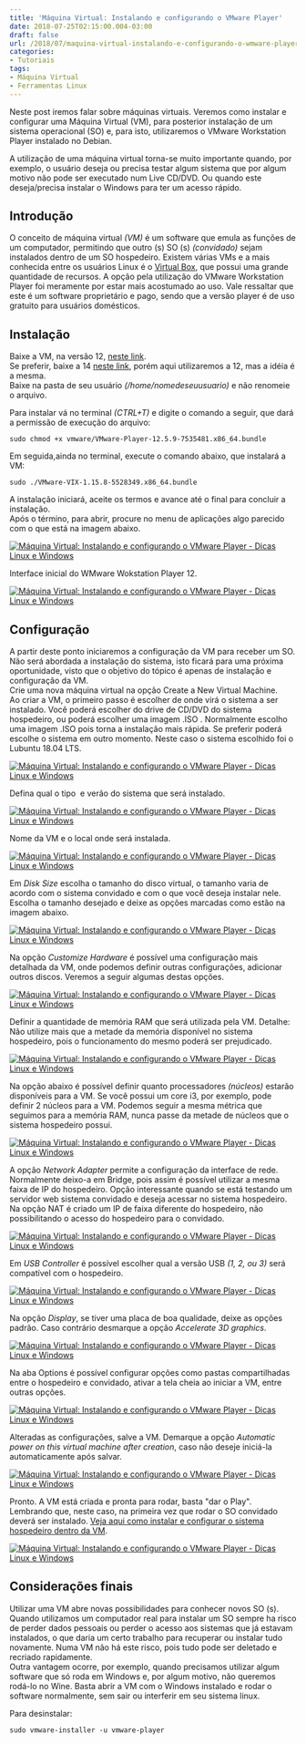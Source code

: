 ```yaml
---
title: 'Máquina Virtual: Instalando e configurando o VMware Player'
date: 2018-07-25T02:15:00.004-03:00
draft: false
url: /2018/07/maquina-virtual-instalando-e-configurando-o-wmware-player.html
categories:
- Tutoriais
tags: 
- Máquina Virtual
- Ferramentas Linux
---
```


Neste post iremos falar sobre máquinas virtuais. Veremos como instalar e configurar uma Máquina Virtual (VM), para posterior instalação de um sistema operacional (SO) e, para isto, utilizaremos o VMware Workstation Player instalado no Debian.

<!--more-->

A utilização de uma máquina virtual torna-se muito importante quando, por exemplo, o usuário deseja ou precisa testar algum sistema que por algum motivo não pode ser executado num Live CD/DVD. Ou quando este deseja/precisa instalar o Windows para ter um acesso rápido.  

## Introdução

  
O conceito de máquina virtual _(VM)_ é um software que emula as funções de um computador, permitindo que outro (s) SO (s) _(convidado)_ sejam instalados dentro de um SO hospedeiro. Existem várias VMs e a mais conhecida entre os usuários Linux é o [Virtual Box](https://info.wsouza.com.br/2021/01/instalar-o-virtualbox-em-qualquer-distribuicao-linux.html), que possui uma grande quantidade de recursos. A opção pela utilização do VMware Workstation Player foi meramente por estar mais acostumado ao uso. Vale ressaltar que este é um software proprietário e pago, sendo que a versão player é de uso gratuito para usuários domésticos.

  

## Instalação

  
Baixe a VM, na versão 12, [neste link](https://my.vmware.com/en/web/vmware/free#desktop_end_user_computing/vmware_workstation_player/12_0).  
Se preferir, baixe a 14 [neste link](https://my.vmware.com/en/web/vmware/free#desktop_end_user_computing/vmware_workstation_player/14_0), porém aqui utilizaremos a 12, mas a idéia é a mesma.  
Baixe na pasta de seu usuário _(/home/nomedeseuusuario)_ e não renomeie o arquivo.  
  
Para instalar vá no terminal _(CTRL+T)_ e digite o comando a seguir, que dará a permissão de execução do arquivo:  
  

`sudo chmod +x vmware/VMware-Player-12.5.9-7535481.x86_64.bundle`

  
Em seguida,ainda no terminal, execute o comando abaixo, que instalará a VM:  
  

`sudo ./VMware-VIX-1.15.8-5528349.x86_64.bundle`

  
A instalação iniciará, aceite os termos e avance até o final para concluir a instalação.  
Após o término, para abrir, procure no menu de aplicações algo parecido com o que está na imagem abaixo.  
  

[![Máquina Virtual: Instalando e configurando o VMware Player - Dicas Linux e Windows](https://3.bp.blogspot.com/-xZa9b2dZtv4/W1fnKuVulqI/AAAAAAAAIu0/0Pn1454DfAoL7D87HV8_8YzsfP97YtJ0QCLcBGAs/s400/10.png "Ferramentas Linux 3 - Máquina Virtual: Instalando e configurando o VMware Player - Dicas Linux e Windows")](https://3.bp.blogspot.com/-xZa9b2dZtv4/W1fnKuVulqI/AAAAAAAAIu0/0Pn1454DfAoL7D87HV8_8YzsfP97YtJ0QCLcBGAs/s1600/10.png)

  
Interface inicial do WMware Wokstation Player 12.  
  

[![Máquina Virtual: Instalando e configurando o VMware Player - Dicas Linux e Windows](https://4.bp.blogspot.com/-lu5r2gB_Eoc/W1fBAw3trII/AAAAAAAAIus/9BAVWPmXn7wD3lV-qIRe1fz3oE75fFbxACPcBGAYYCw/s640/06.png "Ferramentas Linux 3 - Máquina Virtual: Instalando e configurando o VMware Player - Dicas Linux e Windows")](https://4.bp.blogspot.com/-lu5r2gB_Eoc/W1fBAw3trII/AAAAAAAAIus/9BAVWPmXn7wD3lV-qIRe1fz3oE75fFbxACPcBGAYYCw/s1600/06.png)

  

## Configuração

  
A partir deste ponto iniciaremos a configuração da VM para receber um SO. Não será abordada a instalação do sistema, isto ficará para uma próxima oportunidade, visto que o objetivo do tópico é apenas de instalação e configuração da VM.  
Crie uma nova máquina virtual na opção Create a New Virtual Machine.  
Ao criar a VM, o primeiro passo é escolher de onde virá o sistema a ser instalado. Você poderá escolher do drive de CD/DVD do sistema hospedeiro, ou poderá escolher uma imagem .ISO . Normalmente escolho uma imagem .ISO pois torna a instalação mais rápida. Se preferir poderá escolhe o sistema em outro momento. Neste caso o sistema escolhido foi o Lubuntu 18.04 LTS.  
  

[![Máquina Virtual: Instalando e configurando o VMware Player - Dicas Linux e Windows](https://4.bp.blogspot.com/-rBVTH7-Cmyk/W1fr0Yw3ycI/AAAAAAAAIvI/EfuhC2n5D38XNladHiZ5YqILKd6kmWOIQCLcBGAs/s640/02.png "Máquina Virtual: Instalando e configurando o VMware Player - Dicas Linux e Windows")](https://4.bp.blogspot.com/-rBVTH7-Cmyk/W1fr0Yw3ycI/AAAAAAAAIvI/EfuhC2n5D38XNladHiZ5YqILKd6kmWOIQCLcBGAs/s1600/02.png)

  
Defina qual o tipo  e verão do sistema que será instalado.  
  

[![Máquina Virtual: Instalando e configurando o VMware Player - Dicas Linux e Windows](https://4.bp.blogspot.com/-DRJY1YFs_Ac/W1fr0ZhO1AI/AAAAAAAAIvE/Hy0gkbKAexwycR37y8-q584xbYiHka6LQCLcBGAs/s640/03.png "Máquina Virtual: Instalando e configurando o VMware Player - Dicas Linux e Windows")](https://4.bp.blogspot.com/-DRJY1YFs_Ac/W1fr0ZhO1AI/AAAAAAAAIvE/Hy0gkbKAexwycR37y8-q584xbYiHka6LQCLcBGAs/s1600/03.png)

  
Nome da VM e o local onde será instalada.  
  

[![Máquina Virtual: Instalando e configurando o VMware Player - Dicas Linux e Windows](https://1.bp.blogspot.com/-Lnxp2vdNnbA/W1fr093oYjI/AAAAAAAAIvM/y-nd40A1s8AHercx1wFgDQ_4dOoimubXwCLcBGAs/s640/04.png "Máquina Virtual: Instalando e configurando o VMware Player - Dicas Linux e Windows")](https://1.bp.blogspot.com/-Lnxp2vdNnbA/W1fr093oYjI/AAAAAAAAIvM/y-nd40A1s8AHercx1wFgDQ_4dOoimubXwCLcBGAs/s1600/04.png)

  
Em _Disk Size_ escolha o tamanho do disco virtual, o tamanho varia de acordo com o sistema convidado e com o que você deseja instalar nele. Escolha o tamanho desejado e deixe as opções marcadas como estão na imagem abaixo.  
  

[![Máquina Virtual: Instalando e configurando o VMware Player - Dicas Linux e Windows](https://3.bp.blogspot.com/-amr_gbPuST0/W1fr1P3kp5I/AAAAAAAAIvQ/jPpTCX6R-14BP2dtUSy62rHgawybc-tXgCLcBGAs/s640/05.png "Máquina Virtual: Instalando e configurando o VMware Player - Dicas Linux e Windows")](https://3.bp.blogspot.com/-amr_gbPuST0/W1fr1P3kp5I/AAAAAAAAIvQ/jPpTCX6R-14BP2dtUSy62rHgawybc-tXgCLcBGAs/s1600/05.png)

  
Na opção _Customize Hardware_ é possível uma configuração mais detalhada da VM, onde podemos definir outras configurações, adicionar outros discos. Veremos a seguir algumas destas opções.  
  

[![Máquina Virtual: Instalando e configurando o VMware Player - Dicas Linux e Windows](https://2.bp.blogspot.com/-6rc5_8Bg0Uo/W1fr1e3hG9I/AAAAAAAAIvU/j0Yl1bgmLjc3rUBjIFRih3eWMflA7IZYwCLcBGAs/s640/06.png "Máquina Virtual: Instalando e configurando o VMware Player - Dicas Linux e Windows")](https://2.bp.blogspot.com/-6rc5_8Bg0Uo/W1fr1e3hG9I/AAAAAAAAIvU/j0Yl1bgmLjc3rUBjIFRih3eWMflA7IZYwCLcBGAs/s1600/06.png)

  
Definir a quantidade de memória RAM que será utilizada pela VM. Detalhe: Não utilize mais que a metade da memória disponível no sistema hospedeiro, pois o funcionamento do mesmo poderá ser prejudicado.  
  

[![Máquina Virtual: Instalando e configurando o VMware Player - Dicas Linux e Windows](https://2.bp.blogspot.com/-D2jmlf9a-k8/W1fr1U_baTI/AAAAAAAAIvY/QCoOXsPUt0Ex9aZrM6aCAzC9NlEG9QlawCLcBGAs/s640/07.png "Máquina Virtual: Instalando e configurando o VMware Player - Dicas Linux e Windows")](https://2.bp.blogspot.com/-D2jmlf9a-k8/W1fr1U_baTI/AAAAAAAAIvY/QCoOXsPUt0Ex9aZrM6aCAzC9NlEG9QlawCLcBGAs/s1600/07.png)

  
Na opção abaixo é possível definir quanto processadores _(núcleos)_ estarão disponíveis para a VM. Se você possui um core i3, por exemplo, pode definir 2 núcleos para a VM. Podemos seguir a mesma métrica que seguimos para a memória RAM, nunca passe da metade de núcleos que o sistema hospedeiro possui.  
  

[![Máquina Virtual: Instalando e configurando o VMware Player - Dicas Linux e Windows](https://3.bp.blogspot.com/-H4kkIqEY9vo/W1fr1uYkBnI/AAAAAAAAIvc/QMPjUyiGQEsx1Z1LVQgPY6XDlSuIc7VHQCLcBGAs/s640/08.png "Máquina Virtual: Instalando e configurando o VMware Player - Dicas Linux e Windows")](https://3.bp.blogspot.com/-H4kkIqEY9vo/W1fr1uYkBnI/AAAAAAAAIvc/QMPjUyiGQEsx1Z1LVQgPY6XDlSuIc7VHQCLcBGAs/s1600/08.png)

  
  
A opção _Network Adapter_ permite a configuração da interface de rede. Normalmente deixo-a em Bridge, pois assim é possível utilizar a mesma faixa de IP do hospedeiro. Opção interessante quando se está testando um servidor web sistema convidado e deseja acessar no sistema hospedeiro. Na opção NAT é criado um IP de faixa diferente do hospedeiro, não possibilitando o acesso do hospedeiro para o convidado.  
  

[![Máquina Virtual: Instalando e configurando o VMware Player - Dicas Linux e Windows](https://4.bp.blogspot.com/-AwAt4uNr3jM/W1fr1xODztI/AAAAAAAAIvk/FACcFBXiz1gRcmGMZIj16YZDcdpmwsKUwCLcBGAs/s640/10.png "Máquina Virtual: Instalando e configurando o VMware Player - Dicas Linux e Windows")](https://4.bp.blogspot.com/-AwAt4uNr3jM/W1fr1xODztI/AAAAAAAAIvk/FACcFBXiz1gRcmGMZIj16YZDcdpmwsKUwCLcBGAs/s1600/10.png)

  
Em _USB Controller_ é possível escolher qual a versão USB _(1, 2, ou 3)_ será compatível com o hospedeiro.  
  

[![Máquina Virtual: Instalando e configurando o VMware Player - Dicas Linux e Windows](https://4.bp.blogspot.com/-bJpAHVB9D8M/W1fr2TSZrQI/AAAAAAAAIvw/PsZatoN9OyYczYRmeEccGfAXV2cuAoIHQCLcBGAs/s640/13.png "Máquina Virtual: Instalando e configurando o VMware Player - Dicas Linux e Windows")](https://4.bp.blogspot.com/-bJpAHVB9D8M/W1fr2TSZrQI/AAAAAAAAIvw/PsZatoN9OyYczYRmeEccGfAXV2cuAoIHQCLcBGAs/s1600/13.png)

  
Na opção _Display_, se tiver uma placa de boa qualidade, deixe as opções padrão. Caso contrário desmarque a opção _Accelerate 3D graphics_.  
  

[![Máquina Virtual: Instalando e configurando o VMware Player - Dicas Linux e Windows](https://2.bp.blogspot.com/-5XiHhU0faig/W1fr2vhB61I/AAAAAAAAIv0/IywCAAacqssNSe6VPpU7MwmjVKK7jYPAgCLcBGAs/s640/14.png "Máquina Virtual: Instalando e configurando o VMware Player - Dicas Linux e Windows")](https://2.bp.blogspot.com/-5XiHhU0faig/W1fr2vhB61I/AAAAAAAAIv0/IywCAAacqssNSe6VPpU7MwmjVKK7jYPAgCLcBGAs/s1600/14.png)

  
Na aba Options é possível configurar opções como pastas compartilhadas entre o hospedeiro e convidado, ativar a tela cheia ao iniciar a VM, entre outras opções.  
  

[![Máquina Virtual: Instalando e configurando o VMware Player - Dicas Linux e Windows](https://1.bp.blogspot.com/-yTe3tPZrCPc/W1fr2nDC6tI/AAAAAAAAIv4/-v5kc1Xvy5kCksRuJTZ2OzEdzxScTWi8ACLcBGAs/s640/15.png "Máquina Virtual: Instalando e configurando o VMware Player - Dicas Linux e Windows")](https://1.bp.blogspot.com/-yTe3tPZrCPc/W1fr2nDC6tI/AAAAAAAAIv4/-v5kc1Xvy5kCksRuJTZ2OzEdzxScTWi8ACLcBGAs/s1600/15.png)

  
Alteradas as configurações, salve a VM. Demarque a opção _Automatic power on this virtual machine after creation_, caso não deseje iniciá-la automaticamente após salvar.  
  

[![Máquina Virtual: Instalando e configurando o VMware Player - Dicas Linux e Windows](https://2.bp.blogspot.com/-RMuJXqOb1IQ/W1fr3brYwhI/AAAAAAAAIwA/1Ll-Hbh6lgM7WcdXmBRPKP-2e7qQWa-8QCLcBGAs/s640/17.png "Máquina Virtual: Instalando e configurando o VMware Player - Dicas Linux e Windows")](https://2.bp.blogspot.com/-RMuJXqOb1IQ/W1fr3brYwhI/AAAAAAAAIwA/1Ll-Hbh6lgM7WcdXmBRPKP-2e7qQWa-8QCLcBGAs/s1600/17.png)

  
Pronto. A VM está criada e pronta para rodar, basta "dar o Play". Lembrando que, neste caso, na primeira vez que rodar o SO convidado deverá ser instalado. [Veja aqui como instalar e configurar o sistema hospedeiro dentro da VM](https://info.wsouza.com.br/2018/08/maquina-virtual-instalando-e-configurando-o-sistema-no-vmware.html).  
  

[![Máquina Virtual: Instalando e configurando o VMware Player - Dicas Linux e Windows](https://4.bp.blogspot.com/-yHfvcp46kkM/W1fr3vVRSAI/AAAAAAAAIwE/YucBam6YUFoO_6xjOdtAVgDwGV_iPuL0ACLcBGAs/s640/18.png "Máquina Virtual: Instalando e configurando o VMware Player - Dicas Linux e Windows")](https://4.bp.blogspot.com/-yHfvcp46kkM/W1fr3vVRSAI/AAAAAAAAIwE/YucBam6YUFoO_6xjOdtAVgDwGV_iPuL0ACLcBGAs/s1600/18.png)

  

## Considerações finais

  
Utilizar uma VM abre novas possibilidades para conhecer novos SO (s). Quando utilizamos um computador real para instalar um SO sempre ha risco de perder dados pessoais ou perder o acesso aos sistemas que já estavam instalados, o que daria um certo trabalho para recuperar ou instalar tudo novamente. Numa VM não há este risco, pois tudo pode ser deletado e recriado rapidamente.  
Outra vantagem ocorre, por exemplo, quando precisamos utilizar algum software que só roda em Windows e, por algum motivo, não queremos rodá-lo no Wine. Basta abrir a VM com o Windows instalado e rodar o software normalmente, sem sair ou interferir em seu sistema linux.  
  
Para desinstalar:  
  

`sudo vmware-installer -u vmware-player`
